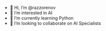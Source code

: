 - 👋 Hi, I’m @razzorenov
- 👀 I’m interested in AI
- 🌱 I’m currently learning Python
- 💞️ I’m looking to collaborate on AI Specialists

<!---
razzorenov/razzorenov is a ✨ special ✨ repository because its `README.md` (this file) appears on your GitHub profile.
You can click the Preview link to take a look at your changes.
--->
